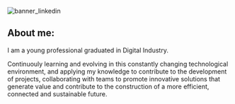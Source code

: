 ![banner_linkedin](https://github.com/user-attachments/assets/1b20c3c1-d6a8-4e14-932e-d675adb91f1b)

## About me:
I am a young professional graduated in Digital Industry.

Continuouly learning and evolving in this constantly changing technological environment, and applying my knowledge to contribute to the development of projects, collaborating with teams to promote innovative solutions that generate value and contribute to the construction of a more efficient, connected and sustainable future.<div>

<!--
**Jon-mtz-alc/Jon-mtz-alc** is a ✨ _special_ ✨ repository because its `README.md` (this file) appears on your GitHub profile.

Here are some ideas to get you started:

- 🔭 I’m currently working on ...
- 🌱 I’m currently learning ...
- 👯 I’m looking to collaborate on ...
- 🤔 I’m looking for help with ...
- 💬 Ask me about ...
- 📫 How to reach me: ...
- 😄 Pronouns: ...
- ⚡ Fun fact: ...
-->
